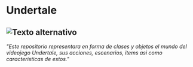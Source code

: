 # Undertale
![Texto alternativo](https://sucodemanga.com.br/wp-content/uploads/2018/09/undertale-thumb.jpg)
---
*"Este repositorio representara en forma de clases y objetos el mundo del videojego Undertale, sus acciones, escenarios, items asi como caracteristicas de estos."*